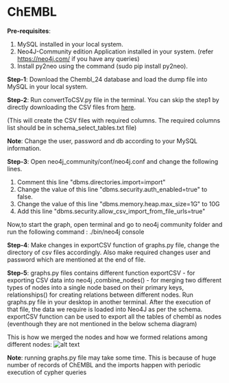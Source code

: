 # ChEMBL
**Pre-requisites**: 

1. MySQL installed in your local system. 
2. Neo4J-Community edition Application installed in your system. (refer https://neo4j.com/ if you have any queries)
3. Install py2neo using the command (sudo pip install py2neo).

**Step-1**: Download the Chembl_24 database and load the dump file into MySQL in your local system.

**Step-2**: Run convertToCSV.py file in the terminal. You can skip the step1 by directly downloading the CSV files from [here](https://drive.google.com/open?id=1NrFi96gQ_8VB8cHya86VxAwtralAA6IN).

(This will create the CSV files with required columns. The required columns list should be in schema_select_tables.txt file)

**Note**: Change the user, password and db according to your MySQL information.

**Step-3**: Open neo4j_community/conf/neo4j.conf and change the following lines.

1. Comment this line "dbms.directories.import=import"
2. Change the value of this line "dbms.security.auth_enabled=true" to false.
3. Change the value of this line "dbms.memory.heap.max_size=1G" to 10G
4. Add this line "dbms.security.allow_csv_import_from_file_urls=true"

Now,to start the graph, open terminal and go to neo4j community folder and run the following command : ./bin/neo4j console 

**Step-4**: Make changes in exportCSV function of graphs.py file, change the directory of csv files accordingly. Also make required changes user and password which are mentioned at the end of file. 

**Step-5**: graphs.py files contains different function exportCSV - for exporting CSV data into neo4j ,combine_nodes() - for merging two different types of nodes into a single node based on their primary keys, relationships() for creating relations between different nodes. Run graphs.py file in your desktop in another terminal. After the execution of that file, the data we require is loaded into Neo4J as per the schema. exportCSV function can be used to export all the tables of chembl as nodes (eventhough they are not mentioned in the below schema diagram)

This is how we merged the nodes and how we formed relations among different nodes:
![alt text](https://github.com/ambf0632/compoundDB4j/blob/master/ChEMBL/chembl_diagram_with_Chembl_er_schema.png)

**Note**: running graphs.py file may take some time. This is because of huge number of records of ChEMBL and the imports happen with periodic execution of cypher queries
